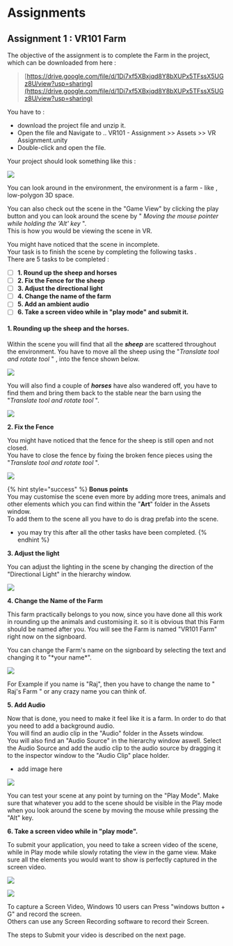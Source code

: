 # Assignments

## Assignment 1 : VR101 Farm

The objective of the assignment is to complete the Farm in the project, which can be downloaded from here : 

> [https://drive.google.com/file/d/1Di7xf5XBxjqd8Y8bXUPx5TFssX5UGz8U/view?usp=sharing](https://drive.google.com/file/d/1Di7xf5XBxjqd8Y8bXUPx5TFssX5UGz8U/view?usp=sharing)

You have to :  
- download the project file and unzip it.  
- Open the file and Navigate to .. VR101 - Assignment &gt;&gt; Assets &gt;&gt; VR Assignment.unity  
- Double-click and open the file.

Your project should look something like this : 

![](.gitbook/assets/image%20%2813%29.png)

You can look around in the environment, the environment is a farm - like , low-polygon 3D space.   
  
You can also check out the scene in the "Game View" by clicking the play button and you can look around the scene by " _Moving the mouse pointer while holding the 'Alt' key_ ".   
This is how you would be viewing the scene in VR. 

You might have noticed that the scene in incomplete.  
Your task is to finish the scene by completing the following tasks .  
There are 5 tasks to be completed :

* [ ] **1. Round up the sheep and horses**
* [ ] **2. Fix the Fence for the sheep**
* [ ] **3. Adjust the directional light**
* [ ] **4. Change the name of the farm**
* [ ] **5. Add an ambient audio**
* [ ] **6. Take a screen video while in "play mode" and submit it.**

#### 1. Rounding up the sheep and the horses.

Within the scene you will find that all the _**sheep**_ are scattered throughout the environment. You have to move all the sheep using the "_Translate tool and rotate tool_ " , into the fence shown below.

![](.gitbook/assets/image%20%2831%29.png)

You will also find a couple of _**horses**_ have also wandered off, you have to find them and bring them back to the stable near the barn using the "_Translate tool and rotate tool_ ". 

![](.gitbook/assets/image%20%2836%29.png)

**2. Fix the Fence** 

You might have noticed that the fence for the sheep is still open and not closed.   
You have to close the fence by fixing the broken fence pieces using the "_Translate tool and rotate tool_ ".

![](.gitbook/assets/image%20%287%29.png)

{% hint style="success" %}
**Bonus points**  
You may customise the scene even more by adding more trees, animals and other elements which you can find within the "**Art**" folder in the Assets window.  
To add them to the scene all you have to do is drag prefab into the scene.  
  
- you may try this after all the other tasks have been completed.
{% endhint %}

**3. Adjust the light**

You can adjust the lighting in the scene by changing the direction of the "Directional Light"  in the hierarchy window. 

![](.gitbook/assets/image%20%286%29.png)

**4. Change the Name of the Farm**

This farm practically belongs to you now, since you have done all this work in rounding up the animals and customising it. so it is obvious that this Farm should be named after you. You will see the Farm is named "VR101 Farm" right now on the signboard.  
  
You can change the Farm's name on the signboard by selecting the text and changing it to "\*your name\*".

![](.gitbook/assets/image%20%2820%29.png)

For Example if you name is "Raj", then you have to change the name to " Raj's Farm " or any crazy name you can think of.

**5. Add Audio**

Now that is done, you need to make it feel like it is a farm. In order to do that you need to add a background audio.   
You will find an audio clip in the "Audio" folder in the Assets window.  
You will also find an "Audio Source" in the hierarchy window aswell. Select the Audio Source and add the audio clip to the audio source by dragging it to the inspector window to the "Audio Clip" place holder.

* add image here

![](.gitbook/assets/image%20%2829%29.png)

You can test your scene at any point by turning on the "Play Mode". Make sure that whatever you add to the scene should be visible in the Play mode when you look around the scene by moving the mouse while pressing the "Alt" key.



**6. Take a screen video while in "play mode".**

To submit your application, you need to take a screen video of the scene, while in Play mode while slowly rotating the view in the game view. Make sure all the elements you would want to show is perfectly captured in the screen video.



![](.gitbook/assets/image%20%2810%29.png)

![](.gitbook/assets/image%20%2839%29.png)

To capture a Screen Video, Windows 10 users can Press "windows button + G" and record the screen.  
Others can use any Screen Recording software to record their Screen.  
  
The steps to Submit your video is described on the next page.



## 

